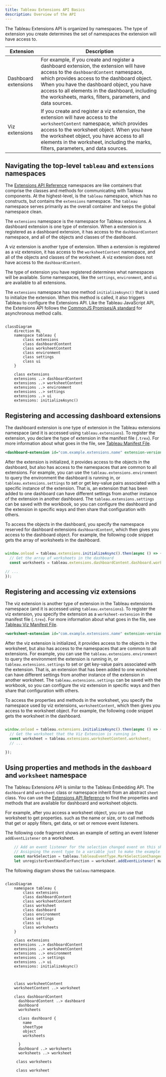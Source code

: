 ```yaml
---
title: Tableau Extensions API Basics
description: Overview of the API
--- 
```


The Tableau Extensions API is organized by namespaces. The type of extension you create determines the set of namespaces the extension will have access to.


| Extension | Description|
| ----- | ------- |
| Dashboard extensions | For example, if you create and register a dashboard extension, the extension will have access to the `dashboardContent` namespace, which provides access to the dashboard object. When you have the dashboard object, you have access to all elements in the dashboard, including the worksheets, marks, filters, parameters, and data sources. |
| Viz extensions | If you create and register a viz extension, the extension will have access to the `worksheetContent` namespace, which provides access to the worksheet object. When you have the worksheet object, you have access to all elements in the worksheet, including the marks, filters, parameters, and data sources.|

## Navigating the top-level `tableau` and `extensions` namespaces

The [Extensions API Reference](pathname:///api) namespaces are like containers that comprise the classes and methods for communicating with Tableau components. At the highest-level, is the `tableau` namespace, which has no constructs, but contains the `extensions` namespace. The `tableau` namespace serves primarily as the overall container and keeps the global namespace clean.

The `extensions` namespace is the namespace for Tableau extensions. A dashboard extension is one type of extension. When a extension is registered as a dashboard extension, it has access to the `dashboardContent` namespace, and all of the objects and classes of the dashboard.

A viz extension is another type of extension. When a extension is registered as a viz extension, it has access to the `worksheetContent` namespace, and all of the objects and classes of the worksheet. A viz extension does not have access to the `dashboardContent`.

The type of extension you have registered determines what namespaces will be available. Some namespaces, like the `settings`, `environment`, and `ui` are available to all extensions.  

The `extensions` namespace has one method `initializeAsync()` that is used to initialize the extension. When this method is called, it also triggers Tableau to configure the Extensions API. Like the Tableau JavaScript API, the Extensions API follows the [CommonJS Promises/A standard](http://wiki.commonjs.org/wiki/Promises/A) for asynchronous method calls.

<!-- ![]({{site.baseurl}}/assets/tab_ext_class.png) -->

```mermaid

classDiagram
    direction RL
    namespace tableau {  
        class extensions
        class dashboardContent
        class worksheetContent
        class environment
        class settings
        class ui
    }

    class extensions
    extensions ..> dashboardContent
    extensions ..> worksheetContent
    extensions ..> environment
    extensions ..> settings
    extensions ..> ui
    extensions: initializeAsync()

```

## Registering and accessing dashboard extensions

The dashboard extension is one type of extension in the Tableau extensions namespace (and it is accessed using `tableau.extensions`). To register the extension, you declare the type of extension in the manifest file (`.trex`). For more information about what goes in the file, see [Tableau Manifest File](./dashext/trex_manifest.md).

```xml
<dashboard-extension id="com.example.extensions.name" extension-version="0.1.0">

```

After the extension is initialized, it provides access to the objects in the dashboard, but also has access to the namespaces that are common to all extensions. For example, you can use the `tableau.extensions.environment` to query the environment the dashboard is running in, or `tableau.extensions.settings` to set or get key-value pairs associated with a specific instance of the extension. That is, an extension that has been added to one dashboard can have different settings from another instance of the extension in another dashboard. The `tableau.extensions.settings` can be saved with the workbook, so you can configure the dashboard and the extension in specific ways and then share that configuration with others. 

To access the objects in the dashboard, you specify the namespace reserved for dashboard extensions `dashboardContent`, which then gives you access to the dashboard object. For example, the following code snippet gets the array of worksheets in the dashboard.

```javascript

window.onload = tableau.extensions.initializeAsync().then(async () => {
  // Get the array of worksheets in the dashboard
  const worksheets = tableau.extensions.dashboardContent.dashboard.worksheets;

// ...
});

```


<!-- The following diagram shows an outline of the namespace hierarchy that you traverse to get to worksheets. -->

<!-- ![]({{site.baseurl}}/assets/tab_ext_class_worksheet.png) -->

## Registering and accessing viz extensions

The viz extension is another type of extension in the Tableau extensions namespace (and it is accessed using `tableau.extensions`). To register the viz extension, you specify the extension as a `worksheet-extension` in the manifest file (`.trex`). For more information about what goes in the file, see [Tableau Viz Manifest File](./vizext/trex_viz_manifest.md).

```xml
<worksheet-extension id="com.example.extensions.name" extension-version="0.1.0">

```

After the viz extension is initialized, it provides access to the objects in the worksheet, but also has access to the namespaces that are common to all extensions. For example, you can use the `tableau.extensions.environment` to query the environment the extension is running in, or `tableau.extensions.settings` to set or get key-value pairs associated with the extension. That is, an extension that has been added to one worksheet can have different settings from another instance of the extension in another worksheet. The `tableau.extensions.settings` can be saved with the workbook, so you can configure the viz extension in specific ways and then share that configuration with others.

To access the properties and methods in the worksheet, you specify the namespace used by viz extensions, `worksheetContent`, which then gives you access to the worksheet object. For example, the following code snippet gets the worksheet in the dashboard.

```javascript

window.onload = tableau.extensions.initializeAsync().then(async () => {
  // Get the worksheet that the Viz Extension is running in
  const worksheet = tableau.extensions.worksheetContent.worksheet;
  // ...

});

```

## Using properties and methods in the `dashboard` and `worksheet` namespace

The Tableau Extensions API is similar to the Tableau Embedding API. The `dashboard` and `worksheet` class or namespace inherit from an abstract `sheet` class. You can use the [Extensions API Reference](pathname:///api/) to find the properties and methods that are available for dashboard and worksheet objects.

For example, after you access a worksheet object, you can use that worksheet to get properties. such as the name or size, or to call methods that get or apply filters, get data, or set or remove event listeners.

The following code fragment shows an example of setting an event listener `addEventListener` on a worksheet.

```javascript
    // Add an event listener for the selection changed event on this sheet.
    // Assigning the event type to a variable just to make the example fit on the page here.
    const markSelection = tableau.TableauEventType.MarkSelectionChanged;
    let unregisterEventHandlerFunction = worksheet.addEventListener( markSelection, myfunctionHandleSelectionEvent);

```

The following diagram shows the `tableau` namespace.

```mermaid

classDiagram
    namespace tableau {  
        class extensions
        class dashboardContent
        class worksheetContent
        class worksheet
        class dashboard
        class environment
        class settings
        class ui
        class worksheets
    }

    class extensions
    extensions ..> dashboardContent
    extensions ..> worksheetContent
    extensions ..> environment
    extensions ..> settings
    extensions ..> ui
    extensions: initializeAsync()
    


    class worksheetContent
    worksheetContent ..> worksheet 

    class dashboardContent 
      dashboardContent ..> dashboard
      dashboard
      worksheets

      class dashboard {
        name
        sheetType
        object
        worksheets 

      }
      dashboard ..> worksheets
      worksheets ..> worksheet

     class worksheets

     class worksheet

```





